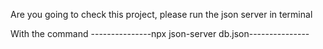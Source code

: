 Are you going to check this project, please run the json server in terminal

With the command
---------------npx json-server db.json---------------
